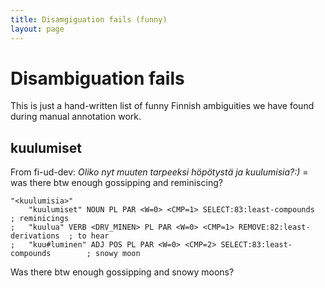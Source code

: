 ```yaml
---
title: Disamgiguation fails (funny)
layout: page
---
```


# Disambiguation fails

This is just a hand-written list of funny Finnish ambiguities we have found during manual annotation work.

## kuulumiset

From fi-ud-dev: *Oliko nyt muuten tarpeeksi höpötystä ja _kuulumisia_?:)* = was there btw enough gossipping and reminiscing?

```
"<kuulumisia>"
	"kuulumiset" NOUN PL PAR <W=0> <CMP=1> SELECT:83:least-compounds            ; reminicings
;	"kuulua" VERB <DRV_MINEN> PL PAR <W=0> <CMP=1> REMOVE:82:least-derivations  ; to hear
;	"kuu#luminen" ADJ POS PL PAR <W=0> <CMP=2> SELECT:83:least-compounds        ; snowy moon
```

Was there btw enough gossipping and snowy moons?

